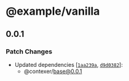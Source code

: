 # @example/vanilla

## 0.0.1

### Patch Changes

- Updated dependencies [[`1aa239a`](https://github.com/nick-kang/private-contexer-sdk/commit/1aa239a04eb918dbc29ae65fa38bc35b22d66c20), [`d9d0382`](https://github.com/nick-kang/private-contexer-sdk/commit/d9d03821aecf1e104e5731333f6ea1ea2af5f8b4)]:
  - @contexer/base@0.0.1
